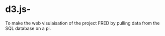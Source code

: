# d3.js-
To make the web visulaisation of the project FRED by pulling data from the SQL database on a pi.

